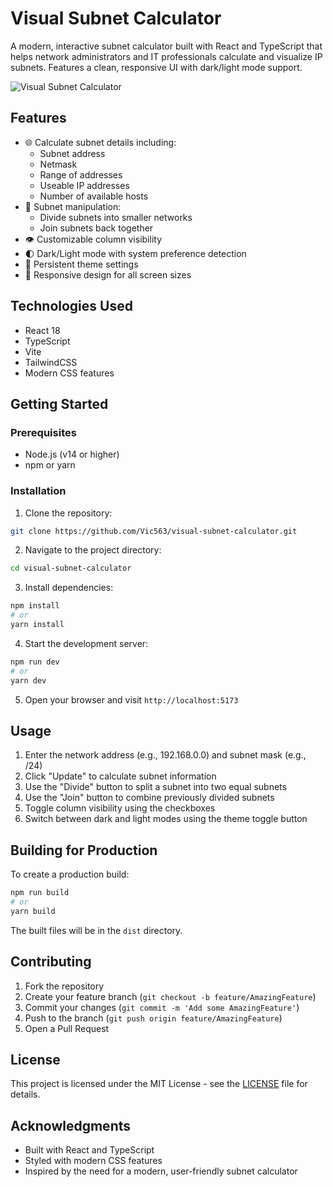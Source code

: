 # Visual Subnet Calculator

A modern, interactive subnet calculator built with React and TypeScript that helps network administrators and IT professionals calculate and visualize IP subnets. Features a clean, responsive UI with dark/light mode support.

![Visual Subnet Calculator](screenshot.png)

## Features

- 🌐 Calculate subnet details including:
  - Subnet address
  - Netmask
  - Range of addresses
  - Useable IP addresses
  - Number of available hosts
- 🔄 Subnet manipulation:
  - Divide subnets into smaller networks
  - Join subnets back together
- 👁️ Customizable column visibility
- 🌓 Dark/Light mode with system preference detection
- 💾 Persistent theme settings
- 📱 Responsive design for all screen sizes

## Technologies Used

- React 18
- TypeScript
- Vite
- TailwindCSS
- Modern CSS features

## Getting Started

### Prerequisites

- Node.js (v14 or higher)
- npm or yarn

### Installation

1. Clone the repository:
```bash
git clone https://github.com/Vic563/visual-subnet-calculator.git
```

2. Navigate to the project directory:
```bash
cd visual-subnet-calculator
```

3. Install dependencies:
```bash
npm install
# or
yarn install
```

4. Start the development server:
```bash
npm run dev
# or
yarn dev
```

5. Open your browser and visit `http://localhost:5173`

## Usage

1. Enter the network address (e.g., 192.168.0.0) and subnet mask (e.g., /24)
2. Click "Update" to calculate subnet information
3. Use the "Divide" button to split a subnet into two equal subnets
4. Use the "Join" button to combine previously divided subnets
5. Toggle column visibility using the checkboxes
6. Switch between dark and light modes using the theme toggle button

## Building for Production

To create a production build:

```bash
npm run build
# or
yarn build
```

The built files will be in the `dist` directory.

## Contributing

1. Fork the repository
2. Create your feature branch (`git checkout -b feature/AmazingFeature`)
3. Commit your changes (`git commit -m 'Add some AmazingFeature'`)
4. Push to the branch (`git push origin feature/AmazingFeature`)
5. Open a Pull Request

## License

This project is licensed under the MIT License - see the [LICENSE](LICENSE) file for details.

## Acknowledgments

- Built with React and TypeScript
- Styled with modern CSS features
- Inspired by the need for a modern, user-friendly subnet calculator 